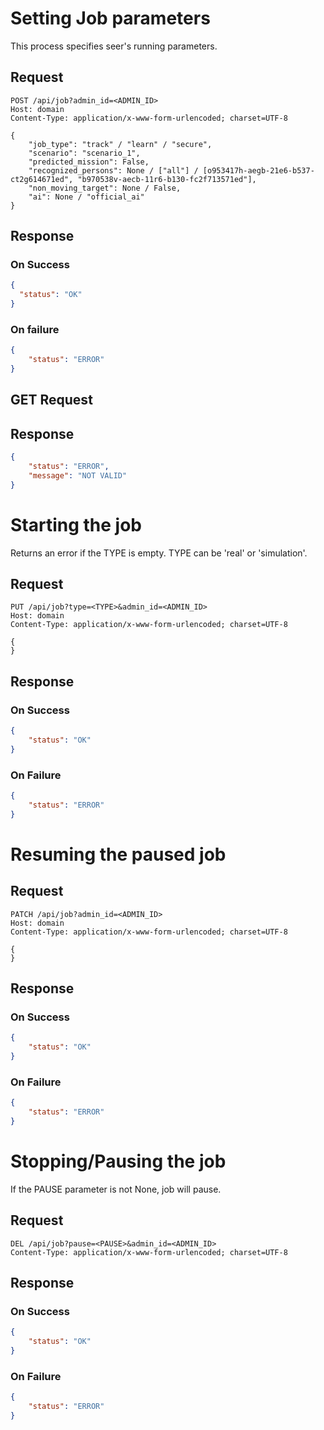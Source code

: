 # Setting Job parameters

This process specifies seer's running parameters.

## Request
```http
POST /api/job?admin_id=<ADMIN_ID>
Host: domain
Content-Type: application/x-www-form-urlencoded; charset=UTF-8

{
    "job_type": "track" / "learn" / "secure",
    "scenario": "scenario_1",
    "predicted_mission": False,
    "recognized_persons": None / ["all"] / [o953417h-aegb-21e6-b537-ct2g614671ed", "b970538v-aecb-11r6-b130-fc2f713571ed"],
    "non_moving_target": None / False,
    "ai": None / "official_ai"
}
```
## Response

### On Success
```json
{
  "status": "OK"
}
```

### On failure
```json
{
    "status": "ERROR"
}
```

## GET Request

## Response

```json
{
    "status": "ERROR",
    "message": "NOT VALID"
}
```

# Starting the job
Returns an error if the TYPE is empty. 
TYPE can be 'real' or 'simulation'.

## Request
```http
PUT /api/job?type=<TYPE>&admin_id=<ADMIN_ID>
Host: domain
Content-Type: application/x-www-form-urlencoded; charset=UTF-8

{
}
```

## Response
### On Success
```json
{
    "status": "OK"
}
```

### On Failure
```json
{
    "status": "ERROR"
}
```

# Resuming the paused job

## Request
```http
PATCH /api/job?admin_id=<ADMIN_ID>
Host: domain
Content-Type: application/x-www-form-urlencoded; charset=UTF-8

{
}
```

## Response
### On Success
```json
{
    "status": "OK"
}
```

### On Failure
```json
{
    "status": "ERROR"
}
```

# Stopping/Pausing the job
If the PAUSE parameter is not None, job will pause.

## Request
```http
DEL /api/job?pause=<PAUSE>&admin_id=<ADMIN_ID>
Content-Type: application/x-www-form-urlencoded; charset=UTF-8
```

## Response
### On Success
```json
{
    "status": "OK"
}
```
### On Failure
```json
{
    "status": "ERROR"
}
```
